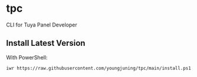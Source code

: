 # tpc

CLI for Tuya Panel Developer

## Install Latest Version

With PowerShell:

```sh
iwr https://raw.githubusercontent.com/youngjuning/tpc/main/install.ps1 -useb | iex
```
